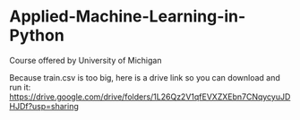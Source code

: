 # Applied-Machine-Learning-in-Python
Course offered by University of Michigan

Because train.csv is too big, here is a drive link so you can download and run it: https://drive.google.com/drive/folders/1L26Qz2V1qfEVXZXEbn7CNqycyuJDHJDf?usp=sharing
